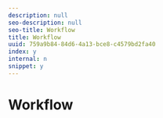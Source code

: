 ```yaml
---
description: null
seo-description: null
seo-title: Workflow
title: Workflow
uuid: 759a9b84-84d6-4a13-bce8-c4579bd2fa40
index: y
internal: n
snippet: y
---
```


# Workflow

